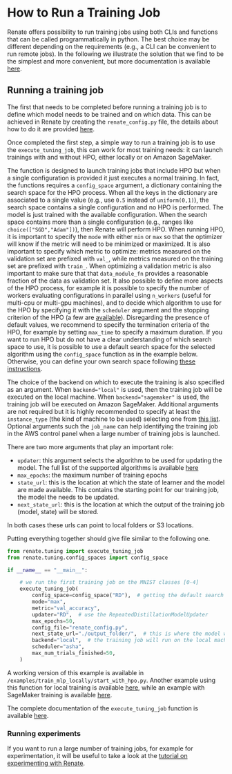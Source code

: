 # How to Run a Training Job

Renate offers possibility to run training jobs using both CLIs and functions that can be called
programmatically in python. The best choice may be different depending on the requirements (e.g.,
a CLI can be convenient to run remote jobs). In the following we illustrate the solution that we
find to be the simplest and more convenient, but more documentation is available [here](TODO).

## Running a training job

The first that needs to be completed before running a training job is to define which model needs
to be trained and on which data. This can be achieved in Renate by creating the `renate_config.py` file,
the details about how to do it are provided [here](./how_to_renate_config.md).

Once completed the first step, a simple way to run a training job is to use the `execute_tuning_job`, this can work for most training
needs: it can launch trainings with and without HPO, either locally or on Amazon SageMaker.

The function is designed to launch training jobs that include HPO but when a single configuration
is provided it just executes a normal training. In fact, the functions requires a `config_space`
argument, a dictionary containing the search space for the HPO process.
When all the keys in the dictionary are associated to a single value (e.g., use `0.5` instead of `uniform(0,1)`),
the search space contains a single configuration
and no HPO is performed. The model is just trained with the available configuration.
When the search space contains more than a single configuration (e.g., ranges like `choice(["SGD","Adam"])`),
then Renate will perform HPO. 
When running HPO, it is important to specify the `mode` with either `min` or `max` so that the
optimizer will know if the metric will need to be minimized or maximized. It is also important
to specify which metric to optimize: metrics measured on the validation set are prefixed with
`val_`, while metrics measured on the training set are prefixed with `train_`. When optimizing
a validation metric is also important to make sure that that `data_module_fn` provides a reasonable
fraction of the data as validation set. It also possible to define more aspects of the HPO process,
for example it is possible to specify 
the number of workers evaluating configurations in parallel using `n_workers` (useful for multi-cpu
or multi-gpu machines), and to decide which algorithm to use for the HPO by specifying
it with the `scheduler` argument and the stopping criterion of the HPO (a few are [available](TODO)).
Disregarding the presence of default values, we recommend to specify the termination criteria of the HPO, 
for example by setting `max_time` to specify a maximum duration.
If you want to run HPO but do not have a clear understanding of which search space to use,
it is possible to use a default search space for the selected algorithm using the
`config_space` function as in the example below. Otherwise, you can define your own search space
following [these instructions](https://github.com/awslabs/syne-tune/blob/main/docs/search_space.md).

The choice of the backend on which to execute the training is also specified as an argument. 
When `backend="local"` is used, then the training job will be executed on the local machine.
When `backend="sagemaker"` is used, the training job will be executed on Amazon SageMaker. 
Additional arguments are not required but it is highly recommended to specify at least the
`instance_type` (the kind of machine to be used) selecting one from  [this list](https://aws.amazon.com/sagemaker/pricing/).
Optional arguments such the `job_name` can help identifying the training job in the AWS control
panel when a large number of training jobs is launched.

There are two more arguments that play an important role:
* `updater`: this argument selects the algorithm to be used for updating the model. The full list of the 
supported algorithms is available [here](TODO)
* `max_epochs`: the maximum number of training epochs
* `state_url`: this is the location at which the state of learner and the model are made available. 
This contains the starting point for our training job, the model the needs to be updated.
* `next_state_url`: this is the location at which the output of the training job (model, state)
will be stored.

In both cases these urls can point to local folders or S3 locations.

Putting everything together should give file similar to the following one.

```python
from renate.tuning import execute_tuning_job
from renate.tuning.config_spaces import config_space

if __name__ == "__main__":

    # we run the first training job on the MNIST classes [0-4]
    execute_tuning_job(
        config_space=config_space("RD"),  # getting the default search space
        mode="max",
        metric="val_accuracy",
        updater="RD",  # use the RepeatedDistillationModelUpdater
        max_epochs=50,
        config_file="renate_config.py",
        next_state_url="./output_folder/",  # this is where the model will be stored
        backend="local",  # the training job will run on the local machine
        scheduler="asha",
        max_num_trials_finished=50,
    )
```

A working version of this example is available in `/examples/train_mlp_locally/start_with_hpo.py`.
Another example using this function for local training is available [here](../examples/train_mlp_locally.rst),
while an example with SageMaker training is available [here](../examples/train_classifier_sagemaker.rst).

The complete documentation of the `execute_tuning_job` function is available [here](TODO).

### Running experiments

If you want to run a large number of training jobs, for example for experimentation, it will
be useful to take a look at the [tutorial on experimenting with Renate](TODO).